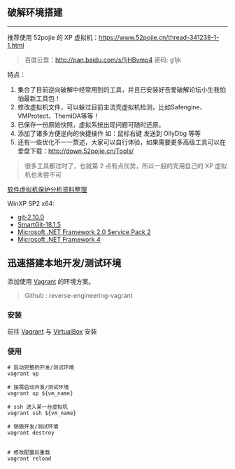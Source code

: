 ## 破解环境搭建

------


推荐使用 52pojie 的 XP 虚拟机：https://www.52pojie.cn/thread-341238-1-1.html

> 百度云盘：http://pan.baidu.com/s/1jHBvmp4 密码: g1jk

特点：

1. 集合了目前逆向破解中经常用到的工具，并且已安装好吾爱破解论坛小生我怕怕最新工具包！
2. 修改虚拟机文件，可以躲过目前主流壳虚拟机检测，比如Safengine、VMProtect、ThemIDA等等！
3. 已保存一份原始快照，虚拟系统出现问题可随时还原。
4. 添加了诸多方便逆向的快捷操作 如：鼠标右键 发送到 OllyDbg 等等
5. 还有一些优化不一一赘述，大家可以自行体验，如果需要更多高级工具可以在爱盘下载：http://down.52pojie.cn/Tools/

> 很多工具都过时了，也就第 2 点有点优势，所以一般的壳用自己的 XP 虚拟机也未尝不可

[软件虚拟机保护分析资料整理](https://www.52pojie.cn/thread-712684-1-1.html)


WinXP SP2 x64: 

- [git-2.10.0](https://github.com/git-for-windows/git/releases/tag/v2.10.0.windows.1)
- [SmartGit-18.1.5](https://www.syntevo.com/downloads/smartgit/archive/smartgit-win-18_1_5.zip)
- [Microsoft .NET Framework 2.0 Service Pack 2](https://www.microsoft.com/zh-tw/download/details.aspx?id=1639)
- [Microsoft .NET Framework 4](https://www.microsoft.com/zh-tw/download/details.aspx?id=17718)


## 迅速搭建本地开发/测试环境

添加使用 [Vagrant](https://www.vagrantup.com/) 的环境方案。

> Github : reverse-engineering-vagrant

### 安装

前往 [Vagrant](https://www.vagrantup.com/downloads.html) 与 [VirtualBox](https://www.virtualbox.org/wiki/Downloads) 安装

### 使用
```
# 启动完整的开发/测试环境
vagrant up  

# 按需启动开发/测试环境
vagrant up ${vm_name}

# ssh 进入某一台虚拟机
vagrant ssh ${vm_name}

# 销毁开发/测试环境
vagrant destroy


# 修改配置后重载
vagrant reload
```
